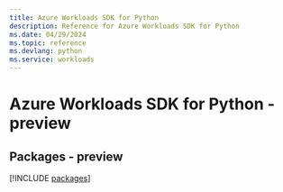 ```yaml
---
title: Azure Workloads SDK for Python
description: Reference for Azure Workloads SDK for Python
ms.date: 04/29/2024
ms.topic: reference
ms.devlang: python
ms.service: workloads
---
```

# Azure Workloads SDK for Python - preview
## Packages - preview
[!INCLUDE [packages](workloads-index.md)]